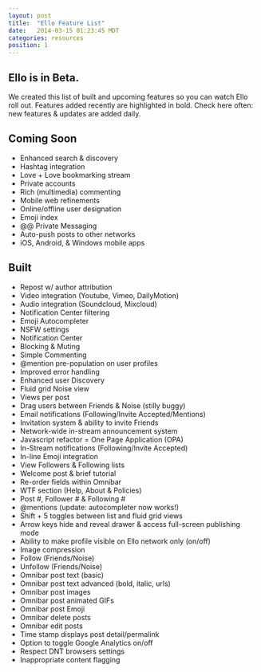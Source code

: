 ```yaml
---
layout: post
title:  "Ello Feature List"
date:   2014-03-15 01:23:45 MDT
categories: resources
position: 1
---
```

## Ello is in Beta.

We created this list of built and upcoming features so you can watch Ello roll out. Features added recently are highlighted in bold. Check here often: new features & updates are added daily.

## Coming Soon

* Enhanced search & discovery
* Hashtag integration
* Love + Love bookmarking stream
* Private accounts
* Rich (multimedia) commenting
* Mobile web refinements
* Online/offline user designation
* Emoji index
* @@ Private Messaging
* Auto-push posts to other networks
* iOS, Android, & Windows mobile apps

## Built

* Repost w/ author attribution
* Video integration (Youtube, Vimeo, DailyMotion)
* Audio integration (Soundcloud, Mixcloud)
* Notification Center filtering
* Emoji Autocompleter
* NSFW settings
* Notification Center
* Blocking & Muting
* Simple Commenting
* @mention pre-population on user profiles
* Improved error handling
* Enhanced user Discovery
* Fluid grid Noise view
* Views per post
* Drag users between Friends & Noise (stilly buggy)
* Email notifications (Following/Invite Accepted/Mentions)
* Invitation system & ability to invite Friends
* Network-wide in-stream announcement system
* Javascript refactor = One Page Application (OPA)
* In-Stream notifications (Following/Invite Accepted)
* In-line Emoji integration
* View Followers & Following lists
* Welcome post & brief tutorial
* Re-order fields within Omnibar
* WTF section (Help, About & Policies)
* Post #, Follower # & Following #
* @mentions (update: autocompleter now works!)
* Shift + 5 toggles between list and fluid grid views
* Arrow keys hide and reveal drawer & access full-screen publishing mode
* Ability to make profile visible on Ello network only (on/off)
* Image compression
* Follow (Friends/Noise)
* Unfollow (Friends/Noise)
* Omnibar post text (basic)
* Omnibar post text advanced (bold, italic, urls)
* Omnibar post images
* Omnibar post animated GIFs
* Omnibar post Emoji
* Omnibar delete posts
* Omnibar edit posts
* Time stamp displays post detail/permalink
* Option to toggle Google Analytics on/off
* Respect DNT browsers settings
* Inappropriate content flagging
